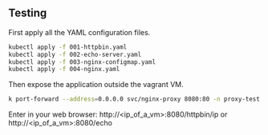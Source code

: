 ## Testing

First apply all the YAML configuration files.

```sh
kubectl apply -f 001-httpbin.yaml
kubectl apply -f 002-echo-server.yaml
kubectl apply -f 003-nginx-configmap.yaml
kubectl apply -f 004-nginx.yaml
```
Then expose the application outside the vagrant VM.

```sh
k port-forward --address=0.0.0.0 svc/nginx-proxy 8080:80 -n proxy-test
```

Enter in your web browser: http://<ip_of_a_vm>:8080/httpbin/ip or http://<ip_of_a_vm>:8080/echo